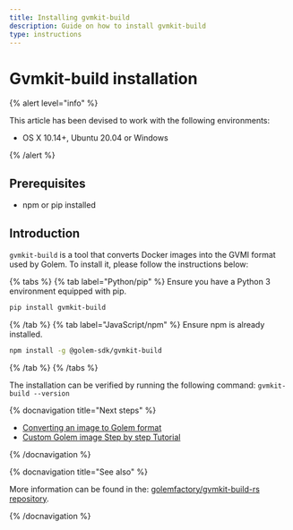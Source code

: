 ```yaml
---
title: Installing gvmkit-build
description: Guide on how to install gvmkit-build
type: instructions
---
```


# Gvmkit-build installation

{% alert level="info" %}

This article has been devised to work with the following environments:

- OS X 10.14+, Ubuntu 20.04 or Windows

{% /alert %}

## Prerequisites

- npm or pip installed

## Introduction

`gvmkit-build` is a tool that converts Docker images into the GVMI format used by Golem. To install it, please follow the instructions below:

{% tabs %}
{% tab label="Python/pip" %}
Ensure you have a Python 3 environment equipped with pip.

```bash
pip install gvmkit-build
```

{% /tab %}
{% tab label="JavaScript/npm" %}
Ensure npm is already installed.

```bash
npm install -g @golem-sdk/gvmkit-build
```

{% /tab %}
{% /tabs %}

The installation can be verified by running the following command: `gvmkit-build --version`

{% docnavigation title="Next steps" %}

- [Converting an image to Golem format](/docs/creators/python/examples/tools/converting-docker-image-to-golem-format)
- [Custom Golem image Step by step Tutorial](/docs/creators/python/tutorials/building-custom-image)

{% /docnavigation %}

{% docnavigation title="See also" %}

More information can be found in the: [golemfactory/gvmkit-build-rs repository](https://github.com/golemfactory/gvmkit-build-rs).

{% /docnavigation %}
